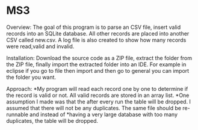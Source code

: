 # MS3
Overview: 
The goal of this program is to parse an CSV file, insert valid records into an SQLite database. All other records are placed
into another CSV called new.csv. A log file is also created to show how many records were read,valid and invalid. 

Installation:
Download the source code as a ZIP file, extract the folder from the ZIP file, finally import the extracted folder into an IDE. For
example in eclipse if you go to file then import and then go to general you can import the folder you want.

Approach: 
*My program will read each record one by one to determine if the record is valid or not. All valid records are stored in an array list.
*One assumption I made was that the after every run the table will be dropped. I assumed that there will not be any duplicates. The same file should be re-runnable and instead of *having a very large database with too many duplicates, the table will be dropped.

